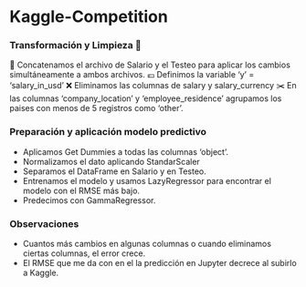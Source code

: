 # Kaggle-Competition





 
### Transformación y Limpieza 🧹
 
🔗 Concatenamos el archivo de Salario y el Testeo para aplicar los cambios simultáneamente a ambos archivos.
💶 Definimos la variable ‘y’ = ‘salary_in_usd’
❌ Eliminamos las columnas de salary y salary_currency
✂️ En las columnas ‘company_location’ y ‘employee_residence’ agrupamos los paises con menos de 5 registros como ‘other’.


### Preparación y aplicación modelo predictivo 

- Aplicamos Get Dummies a todas las columnas ‘object’.
- Normalizamos el dato aplicando StandarScaler 
- Separamos el DataFrame en Salario y en Testeo.
- Entrenamos el modelo y usamos LazyRegressor para encontrar el modelo con el RMSE más bajo.
- Predecimos con GammaRegressor.

### Observaciones

- Cuantos más cambios en algunas columnas o cuando eliminamos ciertas columnas, el error crece.
- El RMSE que me da con en el la predicción en Jupyter decrece al subirlo a Kaggle.